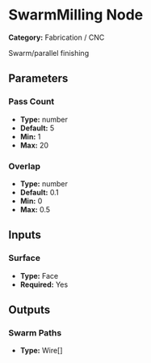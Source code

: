
# SwarmMilling Node

**Category:** Fabrication / CNC

Swarm/parallel finishing

## Parameters


### Pass Count
- **Type:** number
- **Default:** 5
- **Min:** 1
- **Max:** 20



### Overlap
- **Type:** number
- **Default:** 0.1
- **Min:** 0
- **Max:** 0.5



## Inputs


### Surface
- **Type:** Face
- **Required:** Yes



## Outputs


### Swarm Paths
- **Type:** Wire[]




